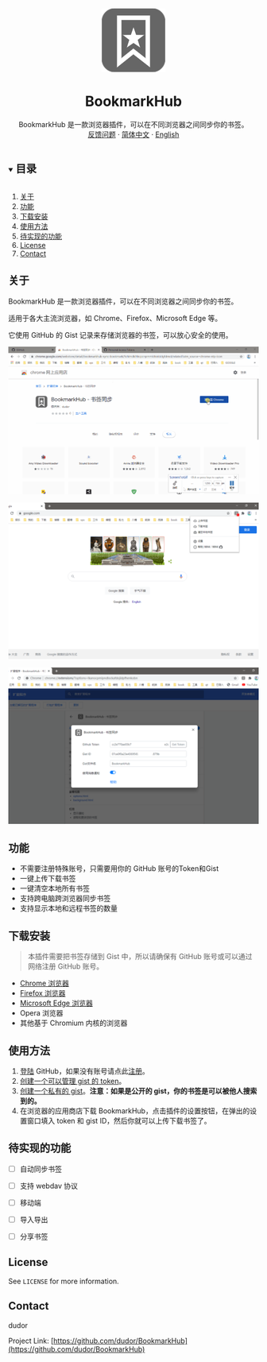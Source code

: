 
<!-- PROJECT LOGO -->
<br />
<p align="center">
  <a href="https://github.com/dudor/BookmarkHub">
    <img src="images/icon128.png" alt="BookmarkHub" >
  </a>

  <h1 align="center">BookmarkHub</h1>
  <p align="center">
    BookmarkHub 是一款浏览器插件，可以在不同浏览器之间同步你的书签。
    <br />
    <a href="https://github.com/dudor/BookmarkHub/issues">反馈问题</a>
    ·
    <a href="/README_cn.md">简体中文</a>
    ·
    <a href="/README.md">English</a>
  </p>
</p>

<!-- TABLE OF CONTENTS -->
<details open="open">
  <summary><h2 style="display: inline-block">目录</h2></summary>
  <ol>
    <li><a href="#关于">关于</a></li>
    <li><a href="#功能">功能</a></li>
    <li><a href="#下载安装">下载安装</a></li>
    <li><a href="#使用方法">使用方法</a></li>
    <li><a href="#待实现的功能">待实现的功能</a></li>
    <li><a href="#license">License</a></li>
    <li><a href="#contact">Contact</a></li>
  </ol>
</details>

<!-- ABOUT THE PROJECT -->
## 关于 

BookmarkHub 是一款浏览器插件，可以在不同浏览器之间同步你的书签。

适用于各大主流浏览器，如 Chrome、Firefox、Microsoft Edge 等。

它使用 GitHub 的 Gist 记录来存储浏览器的书签，可以放心安全的使用。

![BookmarkHub](images/3.gif)

![BookmarkHub](images/1.png)

![BookmarkHub](images/2.png)

## 功能
* 不需要注册特殊账号，只需要用你的 GitHub 账号的Token和Gist
* 一键上传下载书签
* 一键清空本地所有书签
* 支持跨电脑跨浏览器同步书签
* 支持显示本地和远程书签的数量

## 下载安装
> 本插件需要把书签存储到 Gist 中，所以请确保有 GitHub 账号或可以通过网络注册 GitHub 账号。
* [Chrome 浏览器](https://chrome.google.com/webstore/detail/BookmarkHub-sync-bookmark/fohimdklhhcpcnpmmichieidclgfdmol)
* [Firefox 浏览器](https://addons.mozilla.org/zh-CN/firefox/addon/BookmarkHub/)
* [Microsoft Edge 浏览器](https://microsoftedge.microsoft.com/addons/detail/BookmarkHub/fdnmfpogadcljhecfhdikdecbkggfmgk)
* Opera 浏览器
* 其他基于 Chromium 内核的浏览器

<!-- USAGE EXAMPLES -->
## 使用方法

1. [登陆](https://github.com/login) GitHub，如果没有账号请点此[注册](https://github.com/join)。
2. [创建一个可以管理 gist 的 token](https://github.com/settings/tokens/new)。
3. [创建一个私有的 gist](https://gist.github.com)。__注意：如果是公开的 gist，你的书签是可以被他人搜索到的。__
4. 在浏览器的应用商店下载 BookmarkHub，点击插件的设置按钮，在弹出的设置窗口填入 token 和 gist ID，然后你就可以上传下载书签了。

<!-- ROADMAP -->
## 待实现的功能

- [ ] 自动同步书签
- [ ] 支持 webdav 协议
- [ ] 移动端
- [ ] 导入导出
- [ ] 分享书签


<!-- LICENSE -->
## License

See `LICENSE` for more information.

<!-- CONTACT -->
## Contact

dudor

Project Link: [https://github.com/dudor/BookmarkHub](https://github.com/dudor/BookmarkHub)



